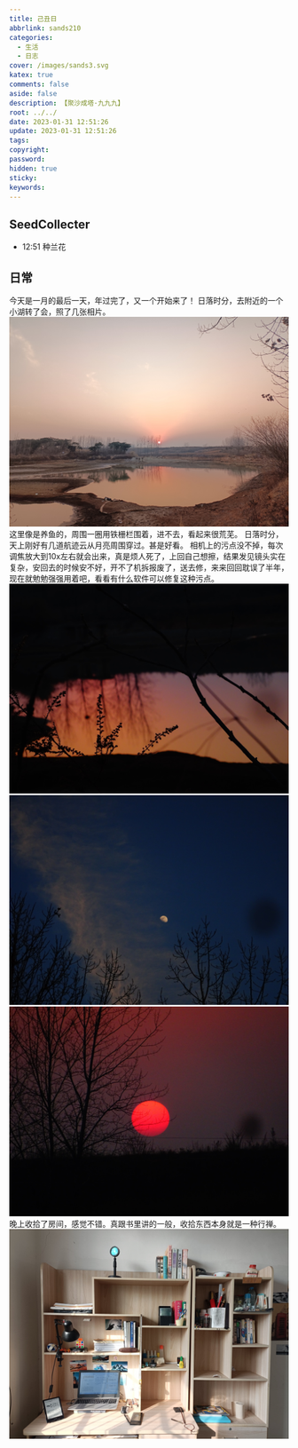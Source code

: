 ```yaml
---
title: 己丑日
abbrlink: sands210
categories:
  - 生活
  - 日志
cover: /images/sands3.svg
katex: true
comments: false
aside: false
description: 【聚沙成塔·九九九】
root: ../../
date: 2023-01-31 12:51:26
update: 2023-01-31 12:51:26
tags:
copyright:
password:
hidden: true
sticky:
keywords:
---
```


## SeedCollecter
- 12:51 种兰花


## 日常
今天是一月的最后一天，年过完了，又一个开始来了！
日落时分，去附近的一个小湖转了会，照了几张相片。
![](../../../images/20230102/IMG_20230131_174150.jpg)
这里像是养鱼的，周围一圈用铁栅栏围着，进不去，看起来很荒芜。
日落时分，天上刚好有几道航迹云从月亮周围穿过。甚是好看。
相机上的污点没不掉，每次调焦放大到10x左右就会出来，真是烦人死了，上回自己想擦，结果发见镜头实在复杂，安回去的时候安不好，开不了机拆报废了，送去修，来来回回耽误了半年，现在就勉勉强强用着吧，看看有什么软件可以修复这种污点。
![](../../../images/20230102/IMG_20230131_185821.jpg)
![](../../../images/20230102/DSC00073.jpg)
![日落](../../../images/20230102/DSC00072.jpg)
晚上收拾了房间，感觉不错。真跟书里讲的一般，收拾东西本身就是一种行禅。
![春日漱石](../../../images/20230102/IMG_20230201_152639.jpg)
